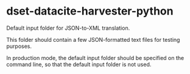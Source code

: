 # dset-datacite-harvester-python

Default input folder for JSON-to-XML translation.  

This folder should contain a few JSON-formatted text files for testing purposes.  

In production mode, the default input folder should be specified on the command line, so that the default input folder is not used. 

